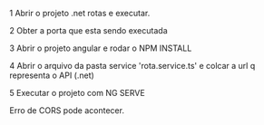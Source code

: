 1 Abrir o projeto .net rotas e executar. 

2 Obter a porta que esta sendo executada 

3 Abrir o projeto angular e rodar o NPM INSTALL 

4 Abrir o arquivo da pasta service 'rota.service.ts' e colcar a url q representa 
o API (.net)

5 Executar o projeto com NG SERVE

Erro de CORS pode acontecer.